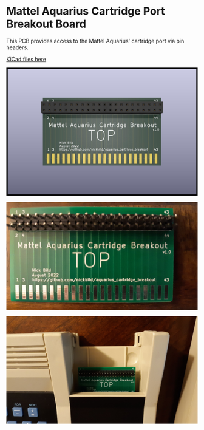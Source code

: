# Mattel Aquarius Cartridge Port Breakout Board

This PCB provides access to the Mattel Aquarius' cartridge port via pin headers.

[KiCad files here](https://github.com/nickbild/aquarius_cartridge_breakout/tree/main/breakout_board)

![](https://raw.githubusercontent.com/nickbild/aquarius_cartridge_breakout/main/media/breakout_board.jpg)

![](https://raw.githubusercontent.com/nickbild/aquarius_cartridge_breakout/main/media/board_sm.jpg)

![](https://raw.githubusercontent.com/nickbild/aquarius_cartridge_breakout/main/media/installed_sm.jpg)

